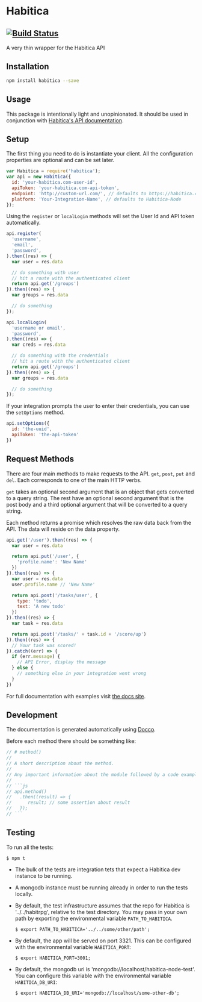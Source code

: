 # Habitica
[![Build Status](https://travis-ci.org/crookedneighbor/habitica-node.svg?branch=master)](https://travis-ci.org/crookedneighbor/habitica-node)
---

A very thin wrapper for the Habitica API

## Installation

```bash
npm install habitica --save
```

## Usage

This package is intentionally light and unopinionated. It should be used in conjunction with [Habitica's API documentation](https://habitica.com/apidoc/).


## Setup

The first thing you need to do is instantiate your client. All the configuration properties are optional and can be set later.

```js
var Habitica = require('habitica');
var api = new Habitica({
  id: 'your-habitica.com-user-id',
  apiToken: 'your-habitica.com-api-token',
  endpoint: 'http://custom-url.com/', // defaults to https://habitica.com/
  platform: 'Your-Integration-Name', // defaults to Habitica-Node
});
```

Using the `register` or `localLogin` methods will set the User Id and API token automatically.

```js
api.register(
  'username',
  'email',
  'password',
).then((res) => {
  var user = res.data

  // do something with user
  // hit a route with the authenticated client
  return api.get('/groups')
}).then((res) => {
  var groups = res.data

  // do something
});

api.localLogin(
  'username or email',
  'password',
).then((res) => {
  var creds = res.data

  // do something with the credentials
  // hit a route with the authenticated client
  return api.get('/groups')
}).then((res) => {
  var groups = res.data

  // do something
});
```

If your integration prompts the user to enter their credentials, you can use the `setOptions` method.

```js
api.setOptions({
  id: 'the-uuid',
  apiToken: 'the-api-token'
})
```

## Request Methods

There are four main methods to make requests to the API. `get`, `post`, `put` and `del`. Each corresponds to one of the main HTTP verbs.

`get` takes an optional second argument that is an object that gets converted to a query string. The rest have an optional second argument that is the post body and a third optional argument that will be converted to a query string.

Each method returns a promise which resolves the raw data back from the API. The data will reside on the data property.

```js
api.get('/user').then((res) => {
  var user = res.data

  return api.put('/user', {
    'profile.name': 'New Name'
  })
}).then((res) => {
  var user = res.data
  user.profile.name // 'New Name'

  return api.post('/tasks/user', {
    type: 'todo',
    text: 'A new todo'
  })
}).then((res) => {
  var task = res.data

  return api.post('/tasks/' + task.id + '/score/up')
}).then((res) => {
  // Your task was scored!
}).catch((err) => {
  if (err.message) {
    // API Error, display the message
  } else {
    // something else in your integration went wrong
  }
})
```

For full documentation with examples visit [the docs site](http://crookedneighbor.github.io/habitica-node/).

## Development

The documentation is generated automatically using [Docco](https://jashkenas.github.io/docco/).

Before each method there should be something like:

```js
// # method()
//
// A short description about the method.
//
// Any important information about the module followed by a code example for how this method would be used.
//
// ```js
// api.method()
//   .then((result) => {
//      result; // some assertion about result
//   });
// ```
```

## Testing

To run all the tests:

```
$ npm t
```

* The bulk of the tests are integration tets that expect a Habitica dev instance to be running.

* A mongodb instance must be running already in order to run the tests locally.

* By default, the test infrastructure assumes that the repo for Habitica is '../../habitrpg', relative to the test directory. You may pass in your own path by exporting the environmental variable `PATH_TO_HABITICA`.

  ```
  $ export PATH_TO_HABITICA='../../some/other/path';
  ```

* By default, the app will be served on port 3321. This can be configured with the environmental variable `HABITICA_PORT`:

  ```
  $ export HABITICA_PORT=3001;
  ```

* By default, the mongodb uri is 'mongodb://localhost/habitica-node-test'. You can configure this variable with the environmental variable `HABITICA_DB_URI`:

  ```
  $ export HABITICA_DB_URI='mongodb://localhost/some-other-db';
  ```

